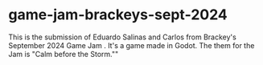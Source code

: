 # game-jam-brackeys-sept-2024
This is the submission of Eduardo Salinas and Carlos from Brackey's September 2024 Game Jam . It's a game made in Godot. The them for the Jam is "Calm before the Storm.""
